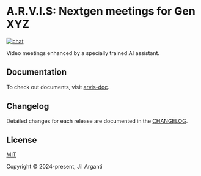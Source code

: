 # A.R.V.I.S: Nextgen meetings for Gen XYZ

[![chat](https://img.shields.io/badge/chat-discord-blue?logo=discord)](https://discord.com/invite/SA4hDwsk)

Video meetings enhanced by a specially trained AI assistant.

## Documentation

To check out documents, visit [arvis-doc](https://arvis-doc.vercel.app/).

## Changelog

Detailed changes for each release are documented in the [CHANGELOG](https://github.com/jilarganti/arvis/blob/main/documents/CHANGELOG.md).

<!-- ## Contribution -->

<!-- Please make sure to read the [Contributing Docs](https://github.com/vuejs/vitepress/blob/main/.github/contributing.md) before making a pull request. -->

## License

[MIT](https://github.com/jilarganti/arvis/blob/main/documents/LICENSE)

Copyright © 2024-present, Jil Arganti